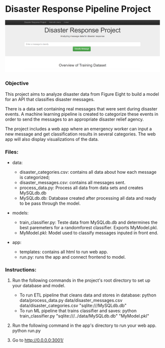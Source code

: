 # Disaster Response Pipeline Project
![image](disaster_response_pipeline_project/images/web_app_1.PNG)

### Objective
This project aims to analyze disaster data from Figure Eight to build a model for an API that classifies disaster messages. 

There is a data set containing real messages that were sent during disaster events. A machine learning pipeline is created to categorize these events in order to send the messages to an appropriate disaster relief agency.

The project includes a web app where an emergency worker can input a new message and get classification results in several categories. The web app will also display visualizations of the data.

### Files:
- data:
    - disaster_categories.csv: contains all data about how each message is categorized;
    - disaster_messages.csv: contains all messages sent.
    - process_data.py: Process all data from data sets and creates MySQLdb.db
    - MySQLdb.db: Database created after processing all data and ready to be pass through the model.

- models:
    - train_classifier.py: Teste data from MySQLdb.db and determines the best paremeters for a randomforest classifier. Exports MyModel.pkl.
    - MyModel.pkl: Model used to classify messages inputed in front end.  

- app:
    - templates: contains all html to run web app.
    - run.py: runs the app and connect frontend to model. 

### Instructions:
1. Run the following commands in the project's root directory to set up your database and model.

    - To run ETL pipeline that cleans data and stores in database:
        python data/process_data.py data/disaster_messages.csv data/disaster_categories.csv "sqlite:///MySQLdb.db"
    - To run ML pipeline that trains classifier and saves:
        python train_classifier.py "sqlite:///../data/MySQLdb.db" "MyModel.pkl"

2. Run the following command in the app's directory to run your web app.
    python run.py

3. Go to http://0.0.0.0:3001/
